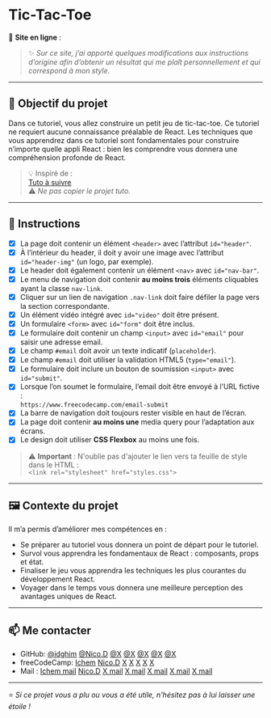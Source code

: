# Tic-Tac-Toe

🔗 **Site en ligne** : []()

> ✨ *Sur ce site, j’ai apporté quelques modifications aux instructions d’origine afin d’obtenir un résultat qui me plaît personnellement et qui correspond à mon style.*

---

## 🎯 Objectif du projet

Dans ce tutoriel, vous allez construire un petit jeu de tic-tac-toe. Ce tutoriel ne requiert aucune connaissance préalable de React. Les techniques que vous apprendrez dans ce tutoriel sont fondamentales pour construire n’importe quelle appli React : bien les comprendre vous donnera une compréhension profonde de React.

> 💡 Inspiré de :  
[Tuto à suivre](https://fr.react.dev/learn/tutorial-tic-tac-toe)  
⚠️ *Ne pas copier le projet tuto.*

---

## 📌 Instructions

- [x] La page doit contenir un élément `<header>` avec l’attribut `id="header"`.
- [x] À l’intérieur du header, il doit y avoir une image avec l’attribut `id="header-img"` (un logo, par exemple).
- [x] Le header doit également contenir un élément `<nav>` avec `id="nav-bar"`.
- [x] Le menu de navigation doit contenir **au moins trois** éléments cliquables ayant la classe `nav-link`.
- [x] Cliquer sur un lien de navigation `.nav-link` doit faire défiler la page vers la section correspondante.
- [x] Un élément vidéo intégré avec `id="video"` doit être présent.
- [x] Un formulaire `<form>` avec `id="form"` doit être inclus.
- [x] Le formulaire doit contenir un champ `<input>` avec `id="email"` pour saisir une adresse email.
- [x] Le champ `#email` doit avoir un texte indicatif (`placeholder`).
- [x] Le champ `#email` doit utiliser la validation HTML5 (`type="email"`).
- [x] Le formulaire doit inclure un bouton de soumission `<input>` avec `id="submit"`.
- [x] Lorsque l’on soumet le formulaire, l’email doit être envoyé à l’URL fictive :  
      `https://www.freecodecamp.com/email-submit`
- [x] La barre de navigation doit toujours rester visible en haut de l’écran.
- [x] La page doit contenir **au moins une** media query pour l’adaptation aux écrans.
- [x] Le design doit utiliser **CSS Flexbox** au moins une fois.

> ⚠️ **Important** : N'oublie pas d'ajouter le lien vers ta feuille de style dans le HTML :  
> `<link rel="stylesheet" href="styles.css">` 

---

## 🖼️ Contexte du projet


Il m’a permis d’améliorer mes compétences en :

- Se préparer au tutoriel vous donnera un point de départ pour le tutoriel.
- Survol vous apprendra les fondamentaux de React : composants, props et état.
- Finaliser le jeu vous apprendra les techniques les plus courantes du développement React.
- Voyager dans le temps vous donnera une meilleure perception des avantages uniques de React.


---

## 📫 Me contacter

- GitHub: [@idghim](https://github.com/idghim) [@Nico.D](https://github.com/nicolas-drew) [@X](https://github.com/x) [@X](https://github.com/x) [@X](https://github.com/x) [@X](https://github.com/x) [@X](https://github.com/x)   
- freeCodeCamp: [Ichem](https://www.freecodecamp.org/IchemD) [Nico.D](https://www.freecodecamp.org/NicolasDrew) [X](https://www.freecodecamp.org/X) [X](https://www.freecodecamp.org/X) [X](https://www.freecodecamp.org/X) [X](https://www.freecodecamp.org/X) [X](https://www.freecodecamp.org/X)
- Mail : [Ichem mail](ichemdghim@gmail.com) [Nico.D](nicolas.drew@hotmail.com) [X mail](X@gmail.com) [X mail](X@gmail.com) [X mail](X@gmail.com) [X mail](X@gmail.com) [X mail](X@gmail.com)

---

⭐ *Si ce projet vous a plu ou vous a été utile, n'hésitez pas à lui laisser une étoile !*
